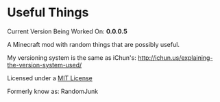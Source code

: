 Useful Things
==========
Current Version Being Worked On: <strong>0.0.0.5</strong>  
  
A Minecraft mod with random things that are possibly useful.  

My versioning system is the same as iChun's: http://ichun.us/explaining-the-version-system-used/  

<div class="footer">
Licensed under a <a href="https://raw.githubusercontent.com/savageboy74/RandomJunk/master/LICENSE">MIT License</a>
</div>

Formerly know as: RandomJunk  
